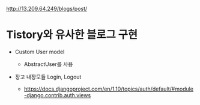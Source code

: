 http://13.209.64.249/blogs/post/

# Tistory와 유사한 블로그 구현

- Custom User model
  - AbstractUser를 사용

- 장고 내장모듈 Login, Logout
  - https://docs.djangoproject.com/en/1.10/topics/auth/default/#module-django.contrib.auth.views
